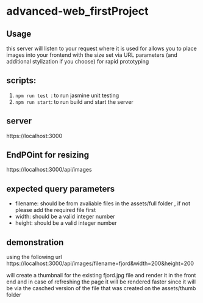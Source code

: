 # advanced-web_firstProject


## Usage
this server will listen to your request where it is used for allows you to place images into your frontend with the size 
set via URL parameters (and additional stylization if you choose) for rapid prototyping

## scripts:
 1. ```npm run test ```: to run jasmine unit testing
 2. ```npm run start```: to run build and start the server


## server
https://localhost:3000

## EndPOint for resizing

https://localhost:3000/api/images

## expected query parameters

  - filename: should be from avaliable files in the assets/full folder , if not please add the required file first 
  - width: should be a valid integer number
  - height: should be a valid integer number
  
  
  
  ## demonstration 
  using the following url 
  https://localhost:3000/api/images/filename=fjord&width=200&height=200
  
  will create a thumbnail for the existing fjord.jpg file and render it in the front end
  and in case of refreshing the page it will be rendered faster since it will be via the casched version of the file that
  was created on the assets/thumb folder 
